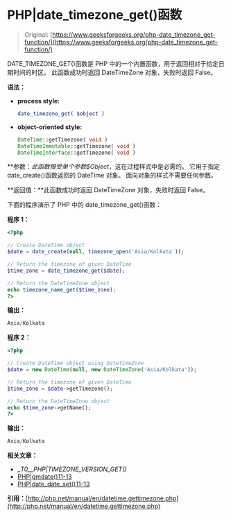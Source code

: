 # PHP|date_timezone_get()函数

> Original: [https://www.geeksforgeeks.org/php-date_timezone_get-function/](https://www.geeksforgeeks.org/php-date_timezone_get-function/)

DATE_TIMEZONE_GET()函数是 PHP 中的一个内置函数，用于返回相对于给定日期时间的时区。 此函数成功时返回 DateTimeZone 对象，失败时返回 False。

**语法：**

*   **process style:**

    ```php
    date_timezone_get( $object )
    ```

*   **object-oriented style:**

    ```php
    DateTime::getTimezone( void )
    DateTimeImmutable::getTimezone( void )
    DateTimeInterface::getTimezone( void )
    ```

**参数：**此函数接受单个参数*$Object*，这在过程样式中是必需的。 它用于指定 date_create()函数返回的 DateTime 对象。 面向对象的样式不需要任何参数。

**返回值：**此函数成功时返回 DateTimeZone 对象，失败时返回 False。

下面的程序演示了 PHP 中的 date_timezone_get()函数：

**程序 1：**

```php
<?php

// Create DateTime object
$date = date_create(null, timezone_open('Asia/Kolkata'));

// Return the timezone of given DateTime
$time_zone = date_timezone_get($date);

// Return the DateTimeZone object
echo timezone_name_get($time_zone);
?>
```

**输出：**

```php
Asia/Kolkata

```

**程序 2：**

```php
<?php

// Create DateTime object using DateTimeZone
$date = new DateTime(null, new DateTimeZone('Asia/Kolkata'));

// Return the timezone of given DateTime
$time_zone = $date->getTimezone();

// Return the DateTimeZone object
echo $time_zone->getName();
?>
```

**输出：**

```php
Asia/Kolkata

```

**相关文章：**

*   __T0__PHP|TIMEZONE_VERSION_GET()_
*   [PHP|gmdate()11-13](https://www.geeksforgeeks.org/php-gmdate-function/)
*   [PHP|date_date_set()11-13](https://www.geeksforgeeks.org/php-date_date_set-function/)

**引用：**[http://php.net/manual/en/datetime.gettimezone.php](http://php.net/manual/en/datetime.gettimezone.php)
